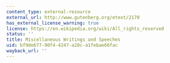```yaml
---
content_type: external-resource
external_url: http://www.gutenberg.org/etext/2170
has_external_license_warning: true
license: https://en.wikipedia.org/wiki/All_rights_reserved
status: ''
title: Miscellaneous Writings and Speeches
uid: bf9de677-90f4-4247-a28c-a1febae66fac
wayback_url: ''
---
```

